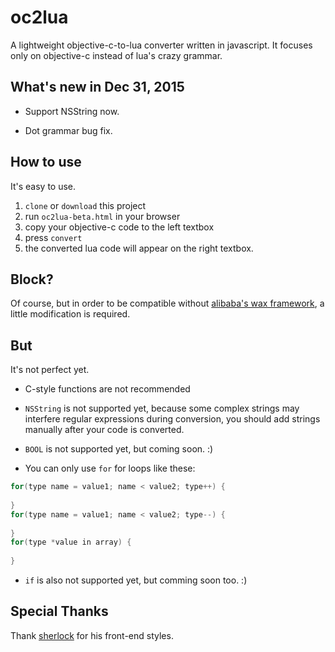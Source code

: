# oc2lua

A lightweight objective-c-to-lua converter written in javascript. It focuses only on objective-c instead of lua's crazy grammar.

What's new in Dec 31, 2015
----------

* Support NSString now.

* Dot grammar bug fix.

How to use
----------

It's easy to use.

1. `clone` or `download` this project
2. run `oc2lua-beta.html` in your browser
3. copy your objective-c code to the left textbox
4. press `convert`
5. the converted lua code will appear on the right textbox.

Block?
----------

Of course, but in order to be compatible without [alibaba's wax framework](http://github.com/alibaba/wax), a little modification is required.

But
----------
It's not perfect yet.

* C-style functions are not recommended

* `NSString` is not supported yet, because some complex strings may interfere regular expressions during conversion, you should add strings manually after your code is converted.

* `BOOL` is not supported yet, but coming soon. :)

* You can only use `for` for loops like these:

``` c
for(type name = value1; name < value2; type++) {
	
}
for(type name = value1; name < value2; type--) {
	
}
for(type *value in array) {
	
}
```

* `if` is also not supported yet, but comming soon too. :)

Special Thanks
----------
Thank [sherlock](https://github.com/sherlock917/node-online) for his front-end styles.